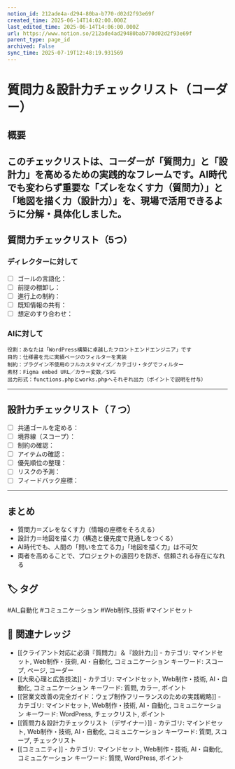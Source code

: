 ```yaml
---
notion_id: 212ade4a-d294-80ba-b770-d02d2f93e69f
created_time: 2025-06-14T14:02:00.000Z
last_edited_time: 2025-06-14T14:06:00.000Z
url: https://www.notion.so/212ade4ad29480bab770d02d2f93e69f
parent_type: page_id
archived: False
sync_time: 2025-07-19T12:48:19.931569
---
```


# 質問力＆設計力チェックリスト（コーダー）

## 概要
このチェックリストは、コーダーが「質問力」と「設計力」を高めるための実践的なフレームです。AI時代でも変わらず重要な「ズレをなくす力（質問力）」と「地図を描く力（設計力）」を、現場で活用できるように分解・具体化しました。
---
## 質問力チェックリスト（5つ）
### ディレクターに対して
- [ ] ゴールの言語化：
- [ ] 前提の棚卸し：
- [ ] 進行上の制約：
- [ ] 既知情報の共有：
- [ ] 想定のすり合わせ：
### AIに対して
```plain text
役割：あなたは「WordPress構築に卓越したフロントエンドエンジニア」です
目的：仕様書を元に実績ページのフィルターを実装
制約：プラグイン不使用のフルカスタマイズ／カテゴリ・タグでフィルター
素材：Figma embed URL／カラー変数／SVG
出力形式：functions.phpとworks.phpへそれぞれ出力（ポイントで説明を付与）
```
---
## 設計力チェックリスト（７つ）
- [ ] 共通ゴールを定める：
- [ ] 境界線（スコープ）：
- [ ] 制約の確認：
- [ ] アイテムの確認：
- [ ] 優先順位の整理：
- [ ] リスクの予測：
- [ ] フィードバック座標：
---
## まとめ
- 質問力＝ズレをなくす力（情報の座標をそろえる）
- 設計力＝地図を描く力（構造と優先度で見通しをつくる）
- AI時代でも、人間の「問いを立てる力」「地図を描く力」は不可欠
- 両者を高めることで、プロジェクトの遠回りを防ぎ、信頼される存在になれる

## 🏷️ タグ
#AI_自動化 #コミュニケーション #Web制作_技術 #マインドセット

## 🔗 関連ナレッジ
- [[クライアント対応に必須『質問力』＆『設計力』]] - カテゴリ: マインドセット, Web制作・技術, AI・自動化, コミュニケーション キーワード: スコープ, ページ, コーダー
- [[大衆心理と広告技法]] - カテゴリ: マインドセット, Web制作・技術, AI・自動化, コミュニケーション キーワード: 質問, カラー, ポイント
- [[営業文改善の完全ガイド：ウェブ制作フリーランスのための実践戦略]] - カテゴリ: マインドセット, Web制作・技術, AI・自動化, コミュニケーション キーワード: WordPress, チェックリスト, ポイント
- [[質問力＆設計力チェックリスト（デザイナー）]] - カテゴリ: マインドセット, Web制作・技術, AI・自動化, コミュニケーション キーワード: 質問, スコープ, チェックリスト
- [[コミュニティ]] - カテゴリ: マインドセット, Web制作・技術, AI・自動化, コミュニケーション キーワード: 質問, WordPress, ポイント

